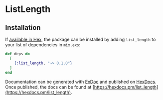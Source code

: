 # ListLength


## Installation

If [available in Hex](https://hex.pm/docs/publish), the package can be installed
by adding `list_length` to your list of dependencies in `mix.exs`:

```elixir
def deps do
  [
    {:list_length, "~> 0.1.0"}
  ]
end
```

Documentation can be generated with [ExDoc](https://github.com/elixir-lang/ex_doc)
and published on [HexDocs](https://hexdocs.pm). Once published, the docs can
be found at [https://hexdocs.pm/list_length](https://hexdocs.pm/list_length).

